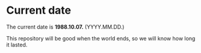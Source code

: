 # Current date

The current date is **1988.10.07.** (YYYY.MM.DD.)

This repository will be good when the world ends, so we will know how long it lasted.